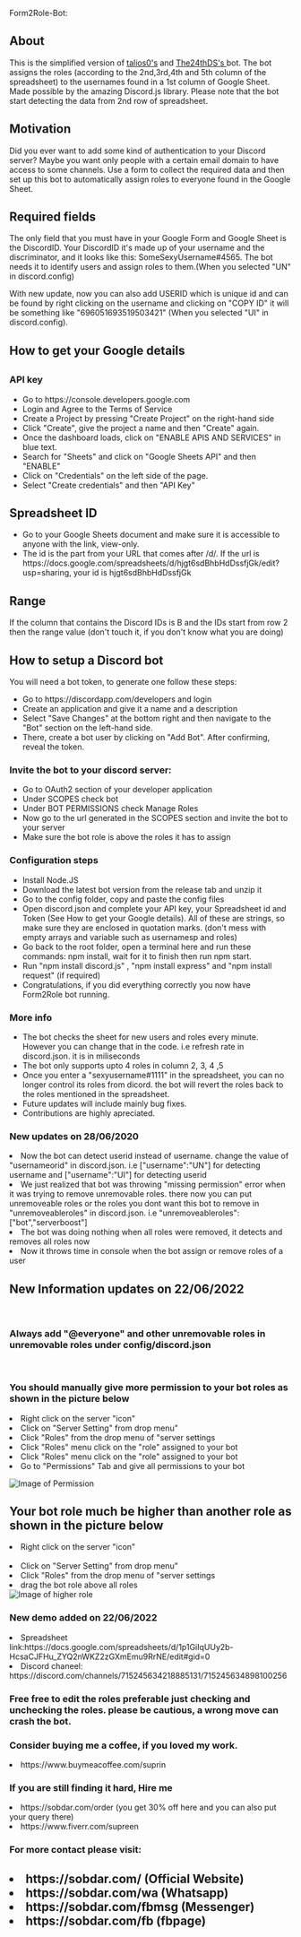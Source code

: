 Form2Role-Bot:
<h2>About</h2> 
<p>This is the simplified version of <a href="https://github.com/talios0" target="_blank">talios0's</a> and <a href="https://github.com/The24thDS" target="_blank">The24thDS's </a> bot. The bot assigns the roles (according to the 2nd,3rd,4th and 5th column of the spreadsheet) to the usernames found in a 1st column of Google Sheet. Made possible by the amazing Discord.js library.
Please note that the bot start detecting the data from 2nd row of spreadsheet. </p>
<h2>Motivation</h2>
<p>Did you ever want to add some kind of authentication to your Discord server? Maybe you want only people with a certain email domain to have access to some channels. Use a form to collect the required data and then set up this bot to automatically assign roles to everyone found in the Google Sheet.</p>

<h2>Required fields</h2>
<p>The only field that you must have in your Google Form and Google Sheet is the DiscordID. Your DiscordID it's made up of your username and the discriminator, and it looks like this: SomeSexyUsername#4565. The bot needs it to identify users and assign roles to them.(When you selected "UN" in discord.config)</p>
<p>With new update, now you can also add USERID which is unique id and can be found by right clicking on the username and clicking on "COPY ID" it will be something like "696051693519503421" (When you selected "UI" in discord.config).</p>

<h2>How to get your Google details<h2>
        <h3>API key</h3>
        <ul>
<li>Go to https://console.developers.google.com</li>
<li>Login and Agree to the Terms of Service</li>
<li>Create a Project by pressing "Create Project" on the right-hand side</li>
<li>Click "Create", give the project a name and then "Create" again.</li>
<li>Once the dashboard loads, click on "ENABLE APIS AND SERVICES" in blue text.</li>
<li>Search for "Sheets" and click on "Google Sheets API" and then "ENABLE"</li>
<li>Click on "Credentials" on the left side of the page.</li>
<li>Select "Create credentials" and then "API Key"</li>
        </ul>
        <h2>Spreadsheet ID</h2>
<ul>
<li>Go to your Google Sheets document and make sure it is accessible to anyone with the link, view-only.</li>
<li>The id is the part from your URL that comes after /d/. If the url is https://docs.google.com/spreadsheets/d/hjgt6sdBhbHdDssfjGk/edit?usp=sharing, your id is hjgt6sdBhbHdDssfjGk</li>
</ul>
        <h2>Range</h2>
        
<p>If the column that contains the Discord IDs is B and the IDs start from row 2 then the range value (don't touch it, if you don't know what you are doing)</p>
<h2>How to setup a Discord bot</h2>
<p>You will need a bot token, to generate one follow these steps:</p>

<ul>
<li>Go to https://discordapp.com/developers and login</li>
<li>Create an application and give it a name and a description</li>
<li>Select "Save Changes" at the bottom right and then navigate to the "Bot" section on the left-hand side.</li>
<li>There, create a bot user by clicking on "Add Bot". After confirming, reveal the token.</li>
</ul>
<h3>Invite the bot to your discord server:</h3>
<ul>
<li>Go to OAuth2 section of your developer application</li>
<li>Under SCOPES check bot</li>
<li>Under BOT PERMISSIONS check Manage Roles</li>
<li>Now go to the url generated in the SCOPES section and invite the bot to your server</li>
<li>Make sure the bot role is above the roles it has to assign</li>
</ul>
<h3>Configuration steps</h3>
<ul>
<li>Install Node.JS</li>
<li>Download the latest bot version from the release tab and unzip it</li>
<li>Go to the config folder, copy and paste the config files</li>
<li>Open discord.json and complete your API key, your Spreadsheet id and Token (See How to get your Google details). All of these are strings, so make sure they are enclosed in quotation marks. (don't mess with empty arrays and variable such as usernamesp and roles)</li>

<li>Go back to the root folder, open a terminal here and run these commands: npm install, wait for it to finish then run npm start.</li>
<li> Run "npm install discord.js" , "npm install express" and "npm install request" (if required) </li>
<li>Congratulations, if you did everything correctly you now have Form2Role bot running.</li>
</ul>
<h3>More info</h3>
<ul>
<li>The bot checks the sheet for new users and roles every minute. However you can change that in the code. i.e refresh rate in discord.json. it is in miliseconds</li>
        
<li>The bot only supports upto 4 roles in column 2, 3, 4 ,5 </li>

<li>Once you enter a "sexyusername#1111" in the spreadsheet, you can no longer control its roles from dicord. the bot will revert the roles back to the roles mentioned in the spreadsheet. </li>
        
        
<li>Future updates will include mainly bug fixes.</li>
<li>Contributions are highly apreciated.</li>
</ul>


<h3>New updates on 28/06/2020</h3>

<li>Now the bot can detect userid instead of username. change the value of "usernameorid" in discord.json. i.e ["username":"UN"] for detecting username and ["username":"UI"] for detecting userid </li>
<li>We just realized that bot was throwing "missing permission" error when it was trying to remove unremovable roles. there now you can put unremoveable roles or the roles you dont want this bot to remove in "unremoveableroles" in discord.json. i.e "unremoveableroles":["bot","serverboost"] </li>
<li>The bot was doing nothing when all roles were removed, it detects and removes all roles now</li>
<li>Now it throws time in console when the bot assign or remove roles of a user</li>



<h2>New Information updates on 22/06/2022</h3>
<br>
        <h3>Always add "@everyone" and other unremovable roles in unremovable roles under config/discord.json </h3>
<br>
        <h3>You should manually give more permission to your bot roles as shown in the picture below </h3>
 <li>Right click on the server "icon"</li>        
        <li>Click on "Server Setting" from drop menu"</li>
        <li>Click "Roles" from the drop menu of "server settings</li>
        <li>Click "Roles" menu click on the "role" assigned to your bot</li>
        <li>Click "Roles" menu click on the "role" assigned to your bot</li>
       <li>Go to "Permissions" Tab and give all permissions to your bot</li>
        
![Image of Permission](https://github.com/supreen/form2role-bot/blob/master/Image/permission.jpg?raw=true)
<br>
        <h2>Your bot role much be higher than another role as shown in the picture below </h2>
        <li>Right click on the server "icon"</li>        
        <li>Click on "Server Setting" from drop menu"</li>
        <li>Click "Roles" from the drop menu of "server settings</li>
        <li>drag the bot role above all roles</li>
![Image of higher role](https://github.com/supreen/form2role-bot/blob/master/Image/highrole.JPG?raw=true)
<br>


<h3>New demo added on 22/06/2022</h3>
<li>Spreadsheet link:https://docs.google.com/spreadsheets/d/1p1GiIqUUy2b-HcsaCJFHu_ZYQ2nWKZ2zGXmEmu9RrNE/edit#gid=0 </li>
<li>Discord chaneel: https://discord.com/channels/715245634218885131/715245634898100256</li>
        
<h3>Free free to edit the roles preferable just checking and unchecking the roles. please be cautious, a wrong move can crash the bot.</h3>
        
        

<h3>Consider buying me a coffee, if you loved my work.</h3>
<li>https://www.buymeacoffee.com/suprin

<h3>If you are still finding it hard, Hire me</h3> 
<li>https://sobdar.com/order (you get 30% off here and you can also put your query there)
<li>https://www.fiverr.com/supreen

<h3> For more contact please visit:</h3>
<h2><li>https://sobdar.com/ (Official Website)
<li>https://sobdar.com/wa (Whatsapp)
<li>https://sobdar.com/fbmsg (Messenger)
        <li>https://sobdar.com/fb (fbpage)</h2>
